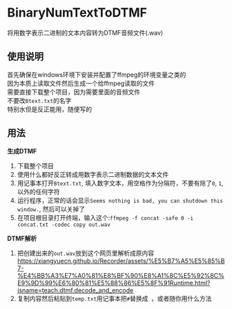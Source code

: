 # BinaryNumTextToDTMF

将用数字表示二进制的文本内容转为DTMF音频文件(.wav)

## 使用说明

首先确保在windows环境下安装并配置了ffmpeg的环境变量之类的  
因为本质上读取文件然后生成一个给ffmpeg读取的文件  
需要直接下载整个项目，因为需要里面的音频文件  
不要改`Btext.txt`的名字  
特别水但是反正能用，随便写的  

## 用法

**生成DTMF**  
1. 下载整个项目  
2. 使用什么都好反正转成用数字表示二进制数据的文本文件  
3. 用记事本打开`Btext.txt`, 填入数字文本，用空格作为分隔符，不要有除了`0`, `1`, ` ` 以外的任何字符  
4. 运行程序，正常的话会显示`Seems nothing is bad, you can shutdown this window.`, 然后可以关掉了  
5. 在项目根目录打开终端，输入这个:`ffmpeg -f concat -safe 0 -i concat.txt -codec copy out.wav`  

**DTMF解析**
1. 把创建出来的`out.wav`放到这个网页里解析成原内容  
    https://xiangyuecn.github.io/Recorder/assets/%E5%B7%A5%E5%85%B7-%E4%BB%A3%E7%A0%81%E8%BF%90%E8%A1%8C%E5%92%8C%E9%9D%99%E6%80%81%E5%88%86%E5%8F%91Runtime.html?jsname=teach.dtmf.decode_and_encode  
2. 复制内容然后粘贴到`temp.txt`用记事本把`#`替换成` `，或者随你用什么方法  